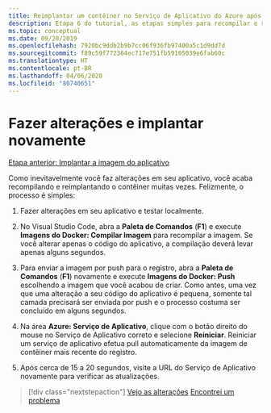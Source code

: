 ```yaml
---
title: Reimplantar um contêiner no Serviço de Aplicativo do Azure após fazer alterações no Visual Studio Code
description: Etapa 6 do tutorial, as etapas simples para recompilar e reimplantar uma imagem de contêiner.
ms.topic: conceptual
ms.date: 09/20/2019
ms.openlocfilehash: 7920bc9ddb2b9b7cc06f936fb97400a5c1d9dd7d
ms.sourcegitcommit: f89c59f772364ec717e751fb59105039e6fab60c
ms.translationtype: HT
ms.contentlocale: pt-BR
ms.lasthandoff: 04/06/2020
ms.locfileid: "80740651"
---
```

# <a name="make-changes-and-redeploy"></a>Fazer alterações e implantar novamente

[Etapa anterior: Implantar a imagem do aplicativo](tutorial-vscode-docker-node-05.md)

Como inevitavelmente você faz alterações em seu aplicativo, você acaba recompilando e reimplantando o contêiner muitas vezes. Felizmente, o processo é simples:

1. Fazer alterações em seu aplicativo e testar localmente.

1. No Visual Studio Code, abra a **Paleta de Comandos** (**F1**) e execute **Imagens do Docker: Compilar Imagem** para recompilar a imagem. Se você alterar apenas o código do aplicativo, a compilação deverá levar apenas alguns segundos.

1. Para enviar a imagem por push para o registro, abra a **Paleta de Comandos** (**F1**) novamente e execute **Imagens do Docker: Push** escolhendo a imagem que você acabou de criar. Como antes, uma vez que uma alteração a seu código do aplicativo é pequena, somente tal camada precisará ser enviada por push e o processo costuma ser concluído em alguns segundos.

1. Na área **Azure: Serviço de Aplicativo**, clique com o botão direito do mouse no Serviço de Aplicativo correto e selecione **Reiniciar**. Reiniciar um serviço de aplicativo efetua pull automaticamente da imagem de contêiner mais recente do registro.

1. Após cerca de 15 a 20 segundos, visite a URL do Serviço de Aplicativo novamente para verificar as atualizações.

> [!div class="nextstepaction"]
> [Vejo as alterações](tutorial-vscode-docker-node-07.md) [Encontrei um problema](https://www.research.net/r/PWZWZ52?tutorial=node-deployment-docker-extension&step=deploy-changes)
